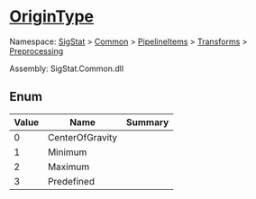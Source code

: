 # [OriginType](./OriginType.md)
Namespace: [SigStat]() > [Common]() > [PipelineItems]() > [Transforms]() > [Preprocessing]()

Assembly: SigStat.Common.dll



##	Enum

| Value | Name | Summary | 
| --- | --- | --- | 
| 0 | CenterOfGravity |  | 
| 1 | Minimum |  | 
| 2 | Maximum |  | 
| 3 | Predefined |  | 


